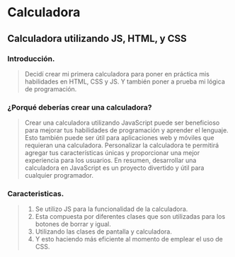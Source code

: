 # Calculadora
## Calculadora utilizando JS, HTML, y CSS
### Introducción.
> Decidí crear mi primera calculadora para poner en práctica mis habilidades en HTML, CSS y JS. Y también poner a prueba mi lógica de programación. 
### ¿Porqué deberías crear una calculadora?
> Crear una calculadora utilizando JavaScript puede ser beneficioso para mejorar tus habilidades de programación y aprender el lenguaje. Esto también puede ser útil para aplicaciones web y móviles que requieran una calculadora. Personalizar la calculadora te permitirá agregar tus características únicas y proporcionar una mejor experiencia para los usuarios. En resumen, desarrollar una calculadora en JavaScript es un proyecto divertido y útil para cualquier programador.
### Caracteristicas.
>1. Se utilizo JS para la funcionalidad de la calculadora.
>2. Esta compuesta por diferentes clases que son utilizadas para los botones de borrar y igual.
>3. Utilizando las clases de pantalla y calculadora.
>4. Y esto haciendo más eficiente al momento de emplear el uso de CSS.
